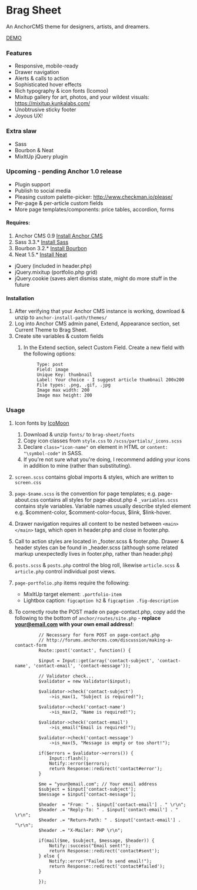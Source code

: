 
# Brag Sheet

An AnchorCMS theme for designers, artists, and dreamers.

[DEMO](http://sandbox.leighjohnson.me/brag-sheet "Brag Sheet")

### Features
* Responsive, mobile-ready 
* Drawer navigation 
* Alerts & calls to action
* Sophisticated hover effects
* Rich typography & icon fonts (Icomoo)
* Mixitup gallery for art, photos, and your wildest visuals: https://mixitup.kunkalabs.com/
* Unobtrusive sticky footer
* Joyous UX!

### Extra slaw
* Sass
* Bourbon & Neat
* MixItUp jQuery plugin

### Upcoming - pending Anchor 1.0 release
* Plugin support
* Publish to social media
* Pleasing custom palette-picker: http://www.checkman.io/please/ 
* Per-page & per-article custom fields
* More page templates/components: price tables, accordion, forms

#### Requires:
1. Anchor CMS 0.9  [Install Anchor CMS](http://anchorcms.com/docs/getting-started/installing "Anchor CMS - simple, lightweight blod system")
2. Sass 3.3.* [Install Sass](http://sass-lang.com/install "SASS - CSS with superpowers")
3. Bourbon 3.2.* [Install Bourbon](http://bourbon.io "A mixin library for Sass")
4. Neat 1.5.* [Install Neat](http://neat.bourbon.io "A semantic grid framework")
* jQuery (included in header.php)
* jQuery.mixitup (portfolio.php grid)
* jQuery.cookie (saves alert dismiss state, might do more stuff in the future

#### Installation
1. After verifying that your Anchor CMS instance is working, download & unzip to `anchor-install-path/themes/`
2. Log into Anchor CMS admin panel, Extend, Appearance section, set Current Theme to Brag Sheet. 
3. Create site variables & custom fields
	1. In the Extend section, select Custom Field. Create a new field with the following options: 

				Type: post
				Field: image
				Unique Key: thumbnail
				Label: Your choice - I suggest article thumbnail 200x200
				File types: .png, .gif, .jpg
				Image max width: 200
				Image max height: 200

### Usage
1. Icon fonts by [IcoMoon](https://icomoon.io "Icomoon")
	1. Download & unzip `fonts/` to `brag-sheet/fonts`
	2. Copy icon classes from `style.css` to `/scss/partials/_icons.scss`
	3. Declare `class="icon-name"` on element in HTML or `content: "\symbol-code"` in SASS. 
	4. If you're not sure what you're doing, I recommend adding your icons in addition to mine (rather than substituting).
2. `screen.scss` contains global imports & styles, which are written to `screen.css`
3. `page-$name.scss` is the convention for page templates; e.g. page-about.css contains all styles for page-about.php
4  `_variables.scss` contains style variables. Variable names usually describe styled element e.g. $comment-color, $comment-color-focus, $link, $link-hover.
5. Drawer navigation requires all content to be nested between `<main></main>` tags, which open in header.php and close in footer.php. 
6. Call to action styles are located in _footer.scss & footer.php. Drawer & header styles can be found in _header.scss (although some related markup unexpectedly lives in footer.php, rather than header.php)
7. `posts.scss` & `posts.php` control the blog roll, likewise `article.scss` & `article.php` control individual post views.
8. `page-portfolio.php` items require the following:
	* MixItUp target element: `.portfolio-item`
	* Lightbox caption: `figcaption h2` & `figcaption .fig-description`
9. To correctly route the POST made on page-contact.php, copy add the following to the bottom of `anchor/routes/site.php` - **replace your@email.com with your own email address!**:

				// Necessary for form POST on page-contact.php
				// http://forums.anchorcms.com/discussion/making-a-contact-form
				Route::post('contact', function() {

			    $input = Input::get(array('contact-subject', 'contact-name', 'contact-email', 'contact-message'));

			    // Validator check...
			    $validator = new Validator($input);

			    $validator->check('contact-subject')
			        ->is_max(1, "Subject is required!");

			    $validator->check('contact-name')
			        ->is_max(2, "Name is required!");

			    $validator->check('contact-email')
			        ->is_email("Email is required!");

			    $validator->check('contact-message')
			        ->is_max(5, "Message is empty or too short!");

			    if($errors = $validator->errors()) {
			        Input::flash();
			        Notify::error($errors);
			        return Response::redirect('contact#error');
			    }

			    $me = "your@email.com"; // Your email address
			    $subject = $input['contact-subject'];
			    $message = $input['contact-message'];

			    $header  = "From: " . $input['contact-email'] . " \r\n";
			    $header .= "Reply-To: " . $input['contact-email'] . " \r\n";
			    $header .= "Return-Path: " . $input['contact-email'] . "\r\n";
			    $header .= "X-Mailer: PHP \r\n";

			    if(mail($me, $subject, $message, $header)) {
			        Notify::success("Email sent!");
			        return Response::redirect('contact#sent');
			    } else {
			        Notify::error("Failed to send email!");
			        return Response::redirect('contact#failed');
			    }

				});
